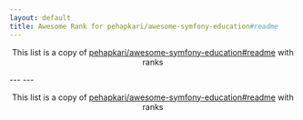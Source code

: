 ```yaml
---
layout: default
title: Awesome Rank for pehapkari/awesome-symfony-education#readme
---
```


<p align="center">
	This list is a copy of <a href="https://github.com/pehapkari/awesome-symfony-education#readme">pehapkari/awesome-symfony-education#readme</a> with ranks
</p>
---
---
<p align="center">
	This list is a copy of <a href="https://github.com/pehapkari/awesome-symfony-education#readme">pehapkari/awesome-symfony-education#readme</a> with ranks
</p>
